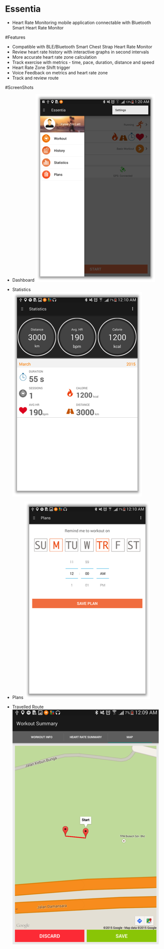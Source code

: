 # Essentia
* Heart Rate Monitoring mobile application connectable with Bluetooth Smart Heart Rate Monitor 

#Features
* Compatible with BLE/Bluetooth Smart Chest Strap Heart Rate Monitor
* Review heart rate history with interactive graphs in second intervals
* More accurate heart rate zone calculation
* Track exercise with metrics - time, pace, duration, distance and speed
* Heart Rate Zone Shift trigger
* Voice Feedback on metrics and heart rate zone
* Track and review route

#ScreenShots 
* Dashboard
![Alt text](https://raw.githubusercontent.com/Kazolah/Essentia/master/app/src/main/res/drawable/dashboard.png)

* Statistics
![Alt text](https://raw.githubusercontent.com/Kazolah/Essentia/master/app/src/main/res/drawable/statistics.png)

* Plans
![Alt text](https://raw.githubusercontent.com/Kazolah/Essentia/master/app/src/main/res/drawable/plans.png)

* Travelled Route
![Alt text](https://raw.githubusercontent.com/Kazolah/Essentia/master/app/src/main/res/drawable/map.png)
